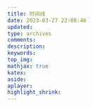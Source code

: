 ```yaml
---
title: 时间线
date: 2023-03-27 22:08:46
updated:
type: archives
comments:
description:
keywords:
top_img:
mathjax: true
katex:
aside:
aplayer:
highlight_shrink:
---
```

